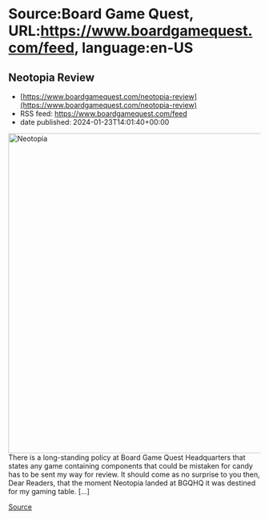 # Source:Board Game Quest, URL:https://www.boardgamequest.com/feed, language:en-US

## Neotopia Review
 - [https://www.boardgamequest.com/neotopia-review](https://www.boardgamequest.com/neotopia-review)
 - RSS feed: https://www.boardgamequest.com/feed
 - date published: 2024-01-23T14:01:40+00:00

<img alt="Neotopia" class="webfeedsFeaturedVisual not-transparent wp-post-image" height="640" src="https://www.boardgamequest.com/wp-content/uploads/2024/01/Neotopia-1024x1024.webp" width="640" />There is a long-standing policy at Board Game Quest Headquarters that states any game containing components that could be mistaken for candy has to be sent my way for review. It should come as no surprise to you then, Dear Readers, that the moment Neotopia landed at BGQHQ it was destined for my gaming table. [&#8230;]
<p><a href="https://www.boardgamequest.com/neotopia-review/" rel="nofollow">Source</a></p>

